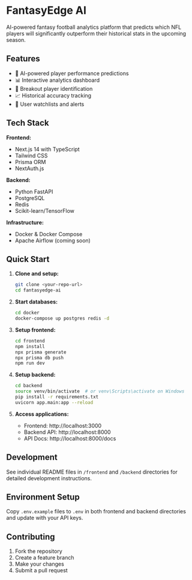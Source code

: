 # FantasyEdge AI

AI-powered fantasy football analytics platform that predicts which NFL players will significantly outperform their historical stats in the upcoming season.

## Features

- 🤖 AI-powered player performance predictions
- 📊 Interactive analytics dashboard
- 🎯 Breakout player identification
- 📈 Historical accuracy tracking
- 👥 User watchlists and alerts

## Tech Stack

**Frontend:**
- Next.js 14 with TypeScript
- Tailwind CSS
- Prisma ORM
- NextAuth.js

**Backend:**
- Python FastAPI
- PostgreSQL
- Redis
- Scikit-learn/TensorFlow

**Infrastructure:**
- Docker & Docker Compose
- Apache Airflow (coming soon)

## Quick Start

1. **Clone and setup:**
   ```bash
   git clone <your-repo-url>
   cd fantasyedge-ai
   ```

2. **Start databases:**
   ```bash
   cd docker
   docker-compose up postgres redis -d
   ```

3. **Setup frontend:**
   ```bash
   cd frontend
   npm install
   npx prisma generate
   npx prisma db push
   npm run dev
   ```

4. **Setup backend:**
   ```bash
   cd backend
   source venv/bin/activate  # or venv\Scripts\activate on Windows
   pip install -r requirements.txt
   uvicorn app.main:app --reload
   ```

5. **Access applications:**
   - Frontend: http://localhost:3000
   - Backend API: http://localhost:8000
   - API Docs: http://localhost:8000/docs

## Development

See individual README files in `/frontend` and `/backend` directories for detailed development instructions.

## Environment Setup

Copy `.env.example` files to `.env` in both frontend and backend directories and update with your API keys.

## Contributing

1. Fork the repository
2. Create a feature branch
3. Make your changes
4. Submit a pull request